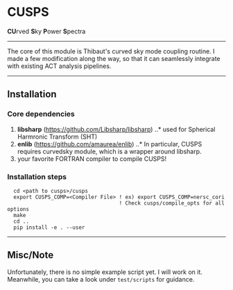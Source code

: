 # CUSPS
**CU**rved **S**ky **P**ower **S**pectra

------
The core of this module is Thibaut's curved sky mode coupling routine. I made a few modification along the way, so that it can seamlessly integrate with existing ACT analysis pipelines. 

------

## Installation

### Core dependencies
1. **libsharp** (https://github.com/Libsharp/libsharp)
..* used for Spherical Harmronic Transform (SHT)
2. **enlib** (https://github.com/amaurea/enlib)
..* In particular, CUSPS requires curvedsky module, which is a wrapper around libsharp.
3. your favorite FORTRAN compiler to compile CUSPS!

### Installation steps
```
  cd <path to cusps>/cusps
  export CUSPS_COMP=<Compiler File> ! ex) export CUSPS_COMP=nersc_cori
                                    ! Check cusps/compile_opts for all options
  make
  cd ..
  pip install -e . --user 
```

------
## Misc/Note
Unfortunately, there is no simple example script yet. I will work on it. Meanwhile, you can take a look under ```test/scripts``` for guidance. 


